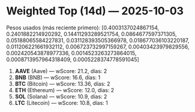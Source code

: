 # Weighted Top (14d) — 2025-10-03
Pesos usados (más reciente primero): [0.4003137024867154, 0.2401882214920292, 0.14411293289521754, 0.0864677597371305, 0.05188065584227831, 0.031128393505366978, 0.018677036103220187, 0.011206221661932112, 0.006723732997159267, 0.00403423979829556, 0.002420543878977336, 0.0014523263273864015, 0.0008713957964318409, 0.0005228374778591045]
1. **AAVE** (Aave) — wScore: 21.2, días: 2
2. **BNB** (BNB) — wScore: 16.6, días: 1
3. **BTC** (Bitcoin) — wScore: 13.36, días: 2
4. **ETH** (Ethereum) — wScore: 12.0, días: 2
5. **SOL** (Solana) — wScore: 10.9, días: 2
6. **LTC** (Litecoin) — wScore: 10.8, días: 1